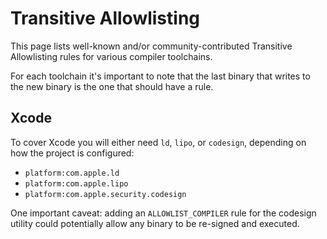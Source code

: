 # Transitive Allowlisting

This page lists well-known and/or community-contributed Transitive Allowlisting
rules for various compiler toolchains.

For each toolchain it's important to note that the last binary that writes to
the new binary is the one that should have a rule.

## Xcode

To cover Xcode you will either need `ld`, `lipo`, or `codesign`, depending on
how the project is configured:

* `platform:com.apple.ld`
* `platform:com.apple.lipo`
* `platform:com.apple.security.codesign`

One important caveat: adding an `ALLOWLIST_COMPILER` rule for the codesign
utility could potentially allow any binary to be re-signed and executed.


